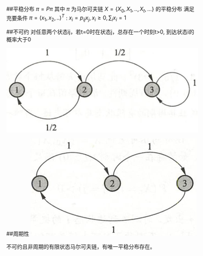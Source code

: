 ##平稳分布
$\pi = P\pi$   其中 $\pi$   为马尔可夫链 $X=\{X_0, X_1, .., X_t, ...\}$ 的平稳分布
满足充要条件 $\pi = (x_1, x_2, ..)^T$ :    $x_i = p_{ij}x_j,    x_i\geq 0,    \sum_i x_i =1$

##不可约
对任意两个状态ij，若t=0时在状态j，总存在一个时刻t>0, 到达状态i的概率大于0

![2a2e5fa93779cb4b7ce967ea56d0b94b.png](2a2e5fa93779cb4b7ce967ea56d0b94b.png)

##周期性
![0ccd8f1b1a8add1a454d269ab11667e7.png](0ccd8f1b1a8add1a454d269ab11667e7.png)

不可约且非周期的有限状态马尔可夫链，有唯一平稳分布存在。




